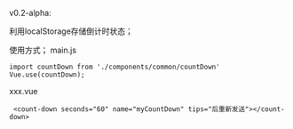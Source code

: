 v0.2-alpha:

利用localStorage存储倒计时状态；

使用方式；
main.js

    import countDown from './components/common/countDown'
    Vue.use(countDown);

xxx.vue

     <count-down seconds="60" name="myCountDown" tips="后重新发送"></count-down>
